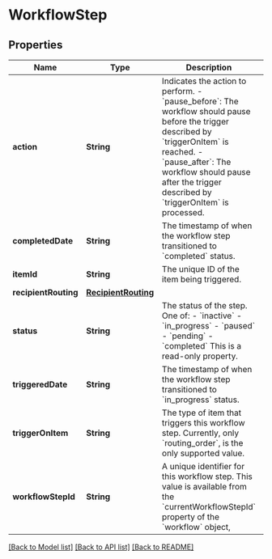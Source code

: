 # WorkflowStep

## Properties
Name | Type | Description | Notes
------------ | ------------- | ------------- | -------------
**action** | **String** | Indicates the action to perform.  - &#x60;pause_before&#x60;: The workflow should pause before the trigger described by &#x60;triggerOnItem&#x60; is reached. - &#x60;pause_after&#x60;: The workflow should pause after the trigger described by &#x60;triggerOnItem&#x60; is processed.  | [optional] 
**completedDate** | **String** | The timestamp of when the workflow step transitioned to &#x60;completed&#x60; status. | [optional] 
**itemId** | **String** | The unique ID of the item being triggered. | [optional] 
**recipientRouting** | [**RecipientRouting**](RecipientRouting.md) |  | [optional] 
**status** | **String** | The status of the step. One of:  - &#x60;inactive&#x60; - &#x60;in_progress&#x60; - &#x60;paused&#x60; - &#x60;pending&#x60; - &#x60;completed&#x60;  This is a read-only property. | [optional] 
**triggeredDate** | **String** | The timestamp of when the workflow step transitioned to &#x60;in_progress&#x60; status. | [optional] 
**triggerOnItem** | **String** | The type of item that triggers this workflow step. Currently, only &#x60;routing_order&#x60;, is the only supported value. | [optional] 
**workflowStepId** | **String** | A unique identifier for this workflow step. This value is available from the &#x60;currentWorkflowStepId&#x60; property of the &#x60;workflow&#x60; object, | [optional] 

[[Back to Model list]](../README.md#documentation-for-models) [[Back to API list]](../README.md#documentation-for-api-endpoints) [[Back to README]](../README.md)


